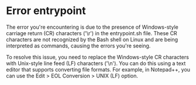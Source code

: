 # Error entrypoint
The error you're encountering is due to the presence of Windows-style carriage return (CR) characters ('\r') in the entrypoint.sh file. These CR characters are not recognized by the Bash shell on Linux and are being interpreted as commands, causing the errors you're seeing.

To resolve this issue, you need to replace the Windows-style CR characters with Unix-style line feed (LF) characters ('\n'). You can do this using a text editor that supports converting file formats. For example, in Notepad++, you can use the Edit > EOL Conversion > UNIX (LF) option.